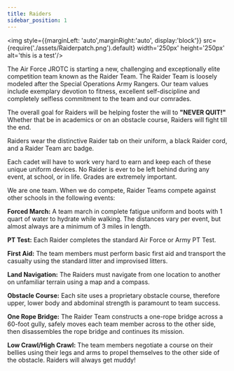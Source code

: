 ```yaml
---
title: Raiders
sidebar_position: 1
---
```


<img style={{marginLeft: 'auto',marginRight:'auto', display:'block'}}
src={require('./assets/Raiderpatch.png').default} width='250px' height='250px' alt='this is a test'/>

The Air Force JROTC is starting a new, challenging and exceptionally elite competition team known as the Raider Team.
The Raider Team is loosely modeled after the Special Operations Army Rangers. Our team values include exemplary devotion to fitness, excellent self-discipline and completely selfless commitment to the team and our comrades.

The overall goal for Raiders will be helping foster the will to **"NEVER QUIT!"** Whether that be in academics or on an obstacle course, Raiders will fight till the end.

Raiders wear the distinctive Raider tab on their uniform, a black Raider cord, and a Raider Team arc badge.

Each cadet will have to work very hard to earn and keep each of these unique uniform devices. No Raider is ever to be left behind during any event, at school, or in life. Grades are extremely important.

We are one team. When we do compete, Raider Teams compete against other schools in the following events:

**Forced March:** A team march in complete fatigue uniform and boots with 1 quart of water to hydrate while walking. The distances vary per event, but almost always are a minimum of 3 miles in length.

**PT Test:** Each Raider completes the standard Air Force or Army PT Test.

**First Aid:** The team members must perform basic first aid and transport the casualty using the standard litter and improvised litters.

**Land Navigation:** The Raiders must navigate from one location to another on unfamiliar terrain using a map and a compass.

**Obstacle Course:** Each site uses a proprietary obstacle course, therefore upper, lower body and abdominal strength is paramount to team success.

**One Rope Bridge:** The Raider Team constructs a one-rope bridge across a 60-foot gully, safely moves each team member across to the other side, then disassembles the rope bridge and continues its mission.

**Low Crawl/High Crawl:** The team members negotiate a course on their bellies using their legs and arms to propel themselves to the other side of the obstacle. Raiders will always get muddy!
